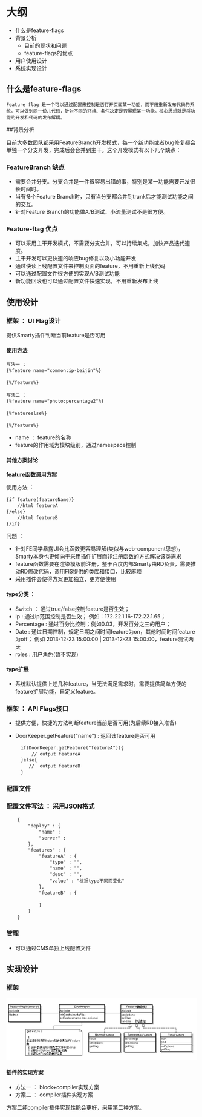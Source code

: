 
# 大纲

* 什么是feature-flags
* 背景分析
    * 目前的现状和问题
    * feature-flags的优点
* 用户使用设计
* 系统实现设计

## 什么是feature-flags

    Feature flag 是一个可以通过配置来控制是否打开页面某一功能，而不用重新发布代码的系统。可以做到同一份儿代码，针对不同的环境、条件决定是否展现某一功能。核心思想就是将功能的开发和代码的发布解耦。

##背景分析

目前大多数团队都采用FeatureBranch开发模式，每一个新功能或者bug修复都会单独一个分支开发，完成后会合并到主干。这个开发模式有以下几个缺点：

### FeatureBranch 缺点

* 需要合并分支。分支合并是一件很容易出错的事，特别是某一功能需要开发很长时间时。
* 当有多个Feature Branch时，只有当分支都合并到trunk后才能测试功能之间的交互。
* 针对Feature Branch的功能做A/B测试、小流量测试不是很方便。

### Feature-flag 优点

* 可以采用主干开发模式，不需要分支合并，可以持续集成，加快产品迭代速度。
* 主干开发可以更快速的响应bug修复以及小功能开发
* 通过快读上线配置文件来控制页面的feature，不用重新上线代码
* 可以通过配置文件很方便的实现A/B测试功能
* 新功能回滚也可以通过配置文件快速实现，不用重新发布上线

## 使用设计

### 框架 ： UI Flag设计

提供Smarty插件判断当前feature是否可用

#### 使用方法

    写法一 ：
    {%feature name="common:ip-beijin"%}

    {%/feature%}

    写法二 ：
    {%feature name="photo:percentage2"%}

    {%featureelse%}

    {%/feature%}

* name ： feature的名称
* feature的作用域为模块级别，通过namespace控制

#### 其他方案讨论

**feature函数调用方案**

使用方法 ：

    {if feature(featureName)}
        //html featureA
    {/else}
        //html featureB
    {/if}

问题 ：

* 针对FE同学暴露UI会比函数更容易理解(类似与web-component思想)，Smarty本身也更倾向于采用插件扩展而非注册函数的方式解决该类需求
* feature函数需要在渲染模版前注册，鉴于百度内部Smarty由RD负责，需要推动RD修改代码，调用FIS提供的类库和接口，比较麻烦
* 采用插件会使得方案更加独立，更方便使用

#### type分类 ：

* Switch ： 通过true/false控制feature是否生效；
* Ip : 通过ip范围控制是否生效； 例如：172.22.1.16-172.22.1.65；
* Percentage : 通过百分比控制；例如0.03，开发百分之三的用户；
* Date : 通过日期控制，规定日期之间时间feature为on，其他时间时间feature为off； 例如 2013-12-23 15:00:00 | 2013-12-23 15:00:00，feature测试两天
* roles : 用户角色(暂不实现)

#### type扩展

* 系统默认提供上述几种feature，当无法满足需求时，需要提供简单方便的feature扩展功能，自定义feature。

### 框架 ： API Flags接口

* 提供方便，快捷的方法判断feature当前是否可用(为后续RD接入准备)
* DoorKeeper.getFeature("name") : 返回该feature是否可用

        if(DoorKeeper.getFeature("featureA")){
            // output featureA
        }else{
           //  output featureB
        }

### 配置文件

### 配置文件写法 ： 采用JSON格式

        {
            "deploy" : {
                "name" :
                "server" :
            },
            "features" : {
                "featureA" : {
                    "type" : "",
                    "name" : "",
                    "desc" : "",
                    "value" : "根据type不同而变化"
                },
                "featureB" : {

                }
            }
        }

### 管理

* 可以通过CMS单独上线配置文件

## 实现设计

### 框架

![feature flag框架](./DoorkeeperUML.jpg)

#### 插件的实现方案

* 方法一 ： block+compiler实现方案
* 方案二 ： compiler插件实现方案

方案二纯compiler插件实现性能会更好，采用第二种方案。
